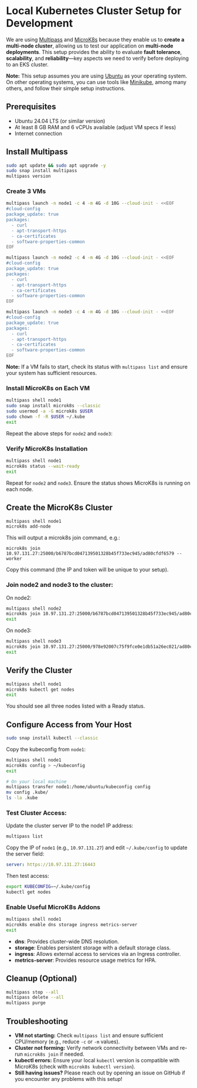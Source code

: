 # Local Kubernetes Cluster Setup for Development

We are using [Multipass](https://canonical.com/multipass) and [MicroK8s](https://microk8s.io/) because they enable us to
**create a multi-node cluster**, allowing us to test our application on **multi-node deployments**. This setup provides
the ability to evaluate **fault tolerance**, **scalability**, and **reliability**—key aspects we need to verify before
deploying to an EKS cluster.

**Note:** This setup assumes you are using [Ubuntu](https://ubuntu.com/) as your operating system. On other operating
systems, you can use tools like [Minikube](https://minikube.sigs.k8s.io), among many others, and follow their simple
setup instructions.

## Prerequisites

- Ubuntu 24.04 LTS (or similar version)
- At least 8 GB RAM and 6 vCPUs available (adjust VM specs if less)
- Internet connection

## Install Multipass

```bash
sudo apt update && sudo apt upgrade -y
sudo snap install multipass
multipass version
```

### Create 3 VMs

```bash
multipass launch -n node1 -c 4 -m 4G -d 10G --cloud-init - <<EOF
#cloud-config
package_update: true
packages:
  - curl
  - apt-transport-https
  - ca-certificates
  - software-properties-common
EOF

multipass launch -n node2 -c 4 -m 4G -d 10G --cloud-init - <<EOF
#cloud-config
package_update: true
packages:
  - curl
  - apt-transport-https
  - ca-certificates
  - software-properties-common
EOF

multipass launch -n node3 -c 4 -m 4G -d 10G --cloud-init - <<EOF
#cloud-config
package_update: true
packages:
  - curl
  - apt-transport-https
  - ca-certificates
  - software-properties-common
EOF
```

**Note:** If a VM fails to start, check its status with `multipass list` and ensure your system has sufficient
resources.

### Install MicroK8s on Each VM

```bash
multipass shell node1
sudo snap install microk8s --classic
sudo usermod -a -G microk8s $USER
sudo chown -f -R $USER ~/.kube
exit
```

Repeat the above steps for `node2` and `node3`:

### Verify MicroK8s Installation

```bash
multipass shell node1
microk8s status --wait-ready
exit
```

Repeat for `node2` and `node3`. Ensure the status shows MicroK8s is running on each node.

## Create the MicroK8s Cluster

```bash
multipass shell node1
microk8s add-node
```

This will output a microk8s join command, e.g.:

```text
microk8s join 10.97.131.27:25000/b6787bcd047139501328b45f733ec945/ad80cfdf6579 --worker
```

Copy this command (the IP and token will be unique to your setup).

### Join node2 and node3 to the cluster:

On node2:

```bash
multipass shell node2
microk8s join 10.97.131.27:25000/b6787bcd047139501328b45f733ec945/ad80cfdf6579 --worker
exit
```

On node3:

```bash
multipass shell node3
microk8s join 10.97.131.27:25000/978e92007c75f9fce0e1db51a26ec021/ad80cfdf6579 --worker
exit
```

## Verify the Cluster

```bash
multipass shell node1
microk8s kubectl get nodes
exit
```

You should see all three nodes listed with a Ready status.

## Configure Access from Your Host

```bash
sudo snap install kubectl --classic
```

Copy the kubeconfig from `node1`:

```bash
multipass shell node1
microk8s config > ~/kubeconfig
exit

# On your local machine
multipass transfer node1:/home/ubuntu/kubeconfig config
mv config .kube/
ls -la .kube
```

### Test Cluster Access:

Update the cluster server IP to the node1 IP address:

```bash
multipass list
```

Copy the IP of `node1` (e.g., `10.97.131.27`) and edit `~/.kube/config` to update the server field:

```yaml
server: https://10.97.131.27:16443
```

Then test access:

```bash
export KUBECONFIG=~/.kube/config
kubectl get nodes
```

### Enable Useful MicroK8s Addons

```bash
multipass shell node1
microk8s enable dns storage ingress metrics-server
exit
```

- **dns**: Provides cluster-wide DNS resolution.
- **storage**: Enables persistent storage with a default storage class.
- **ingress**: Allows external access to services via an Ingress controller.
- **metrics-server**: Provides resource usage metrics for HPA.

## Cleanup (Optional)

```bash
multipass stop --all
multipass delete --all
multipass purge
```

## Troubleshooting

- **VM not starting:** Check `multipass list` and ensure sufficient CPU/memory (e.g., reduce `-c` or `-m` values).
- **Cluster not forming:** Verify network connectivity between VMs and re-run `microk8s join` if needed.
- **kubectl errors:** Ensure your local `kubectl` version is compatible with MicroK8s (check with
  `microk8s kubectl version`).
- **Still having issues?** Please reach out by opening an issue on GitHub if you encounter any problems with this setup!